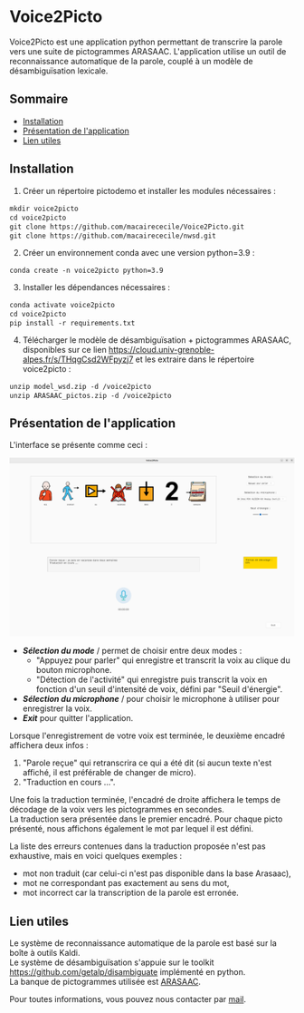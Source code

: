 # Voice2Picto

Voice2Picto est une application python permettant de transcrire la parole vers une suite de pictogrammes ARASAAC.
L'application utilise un outil de reconnaissance automatique de la parole, couplé à un modèle de désambiguïsation
lexicale.

## Sommaire

* [Installation](#installation)
* [Présentation de l'application](#presentation_app)
* [Lien utiles](#liens_utiles)

## Installation

1. Créer un répertoire pictodemo et installer les modules nécessaires :

```
mkdir voice2picto
cd voice2picto
git clone https://github.com/macairececile/Voice2Picto.git
git clone https://github.com/macairececile/nwsd.git
```

2. Créer un environnement conda avec une version python=3.9 :

```
conda create -n voice2picto python=3.9
```

3. Installer les dépendances nécessaires :

```
conda activate voice2picto
cd voice2picto
pip install -r requirements.txt
```

4. Télécharger le modèle de désambiguïsation + pictogrammes ARASAAC, disponibles sur ce lien
   <https://cloud.univ-grenoble-alpes.fr/s/THqgCsd2WFpyzj7> et les extraire dans le répertoire voice2picto :

```
unzip model_wsd.zip -d /voice2picto
unzip ARASAAC_pictos.zip -d /voice2picto
```

## Présentation de l'application <a name="presentation_app"></a>

L'interface se présente comme ceci : </br>

![](/res/images/voice2picto1.png "Accueil")

* _**Sélection du mode**_ / permet de choisir entre deux modes :
    * "Appuyez pour parler" qui enregistre et transcrit la voix au clique du bouton microphone.
    * "Détection de l'activité" qui enregistre puis transcrit la voix en fonction d'un seuil d'intensité de voix, défini
      par "Seuil d'énergie".
* _**Sélection du microphone**_ / pour choisir le microphone à utiliser pour enregistrer la voix.
* _**Exit**_ pour quitter l'application.

Lorsque l'enregistrement de votre voix est terminée, le deuxième encadré affichera deux infos :

1. "Parole reçue" qui retranscrira ce qui a été dit (si aucun texte n'est affiché, il est préférable de changer de
   micro).
2. "Traduction en cours ...".

Une fois la traduction terminée, l'encadré de droite affichera le temps de décodage de la voix vers les pictogrammes en
secondes. </br>
La traduction sera présentée dans le premier encadré. Pour chaque picto présenté, nous affichons également le mot par
lequel il est défini.

La liste des erreurs contenues dans la traduction proposée n'est pas exhaustive, mais en voici quelques exemples :

- mot non traduit (car celui-ci n'est pas disponible dans la base Arasaac),
- mot ne correspondant pas exactement au sens du mot,
- mot incorrect car la transcription de la parole est erronée.

## Lien utiles <a name="liens_utiles"></a>

Le système de reconnaissance automatique de la parole est basé sur la boîte à outils Kaldi. </br>
Le système de désambiguïsation s'appuie sur le toolkit <https://github.com/getalp/disambiguate> implémenté en python. </br>
La banque de pictogrammes utilisée est [ARASAAC](https://arasaac.org/). </br>

Pour toutes informations, vous pouvez nous contacter par [mail](cecile.macaire@univ-grenoble-alpes.fr).
